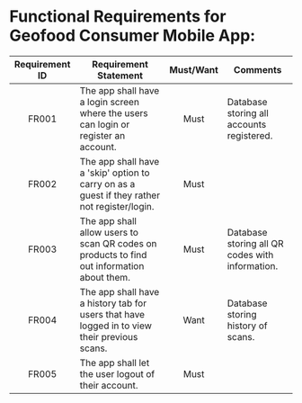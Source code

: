 # Functional Requirements for Geofood Consumer Mobile App:  #

| Requirement ID | Requirement Statement                                                                        | Must/Want | Comments                                        |
|:--------------:|----------------------------------------------------------------------------------------------|:---------:|-------------------------------------------------|
|      FR001     | The app shall have a login screen where the users can login or register an account.          |    Must   | Database storing all accounts registered.       |
|      FR002     | The app shall have a 'skip' option to carry on as a guest if they rather not register/login. |    Must   |                                                 |
|      FR003     | The app shall allow users to scan QR codes on products to find out information about them.   |    Must   | Database storing all QR codes with information. |
|      FR004     | The app shall have a history tab for users that have logged in to view their previous scans. |    Want   | Database storing history of scans.              |
|      FR005     | The app shall let the user logout of their account.                                          |    Must   |                                                 |
